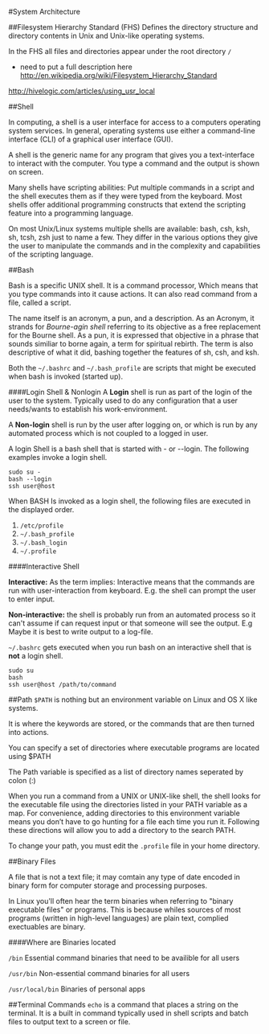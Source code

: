#System Architecture

##Filesystem Hierarchy Standard (FHS)
Defines the directory structure and directory contents in Unix and Unix-like operating systems.

In the FHS all files and directories appear under the root directory `/`

* need to put a full description here http://en.wikipedia.org/wiki/Filesystem_Hierarchy_Standard

http://hivelogic.com/articles/using_usr_local




##Shell

In computing, a shell is a user interface for access to a computers operating system services. In general, operating systems use either a command-line interface (CLI) of a graphical user interface (GUI).

A shell is the generic name for any program that gives you a text-interface to interact with the computer.
You type a command and the output is shown on screen.

Many shells have scripting abilities: Put multiple commands in a script and the shell executes them as if they were typed from the keyboard. Most shells offer additional programming constructs that extend the scripting feature into a programming language.

On most Unix/Linux systems multiple shells are available: bash, csh, ksh, sh, tcsh, zsh just to name a few. They differ in the various options they give the user to manipulate the commands and in the complexity and capabilities of the scripting language.

##Bash 

Bash is a specific UNIX shell. It is a command processor, Which means that you type commands into it cause actions. It can also read command from a file, called a script. 

The name itself is an acronym, a pun, and a description. As an Acronym, it strands for *Bourne-agin shell* referring to its objective as a free replacement for the Bourne shell. As a pun, it is expressed that objective in a phrase that sounds similiar to borne again, a term for spiritual rebirth. The term is also descriptive of what it did, bashing together the features of sh, csh, and ksh.


Both the `~/.bashrc` and `~/.bash_profile` are scripts that might be executed when bash is invoked (started up). 


####Login Shell & Nonlogin
A **Login** shell is run as part of the login of the user to the system. Typically used to do any configuration that a user needs/wants to establish his work-environment.

A **Non-login** shell is run by the user after logging on, or which is run by any automated process which is not coupled to a logged in user.

A login Shell is a bash shell that is started with - or --login. The following examples invoke a login shell.

```
sudo su -
bash --login
ssh user@host
```
When BASH Is invoked as a login shell, the following files are executed in the displayed order.
1. `/etc/profile`
2. `~/.bash_profile`
3. `~/.bash_login`
4. `~/.profile`




####Interactive Shell

**Interactive:** As the term implies: Interactive means that the commands are run with user-interaction from keyboard. E.g. the shell can prompt the user to enter input.

**Non-interactive:** the shell is probably run from an automated process so it can't assume if can request input or that someone will see the output. E.g Maybe it is best to write output to a log-file.

`~/.bashrc` gets executed when you run bash on an interactive shell that is **not** a login shell.

```
sudo su
bash
ssh user@host /path/to/command
```


##Path
`$PATH` is nothing but an environment variable on Linux and OS X like systems.

It is where the keywords are stored, or the commands that are then turned into actions.

You can specify a set of directories where executable programs are located using $PATH

The Path variable is specified as a list of directory names seperated by colon (:)

When you run a command from a UNIX or UNIX-like shell, the shell looks for the executable file using the directories listed in your PATH variable as a map. For convenience, adding directories to this environment variable means you don’t have to go hunting for a file each time you run it. Following these directions will allow you to add a directory to the search PATH.

To change your path, you must edit the `.profile` file in your home directory.


##Binary Files

A file that is not a text file; it may comtain any type of date encoded in binary form for computer storage and processing purposes. 

In Linux you'll often hear the term binaries when referring to "binary executable files" or programs. This is because whiles sources of most programs (written in high-level languages) are plain text, complied exectuables are binary. 

####Where are Binaries located

`/bin` Essential command binaries that need to be availible for all users

`/usr/bin` Non-essential command binaries for all users

`/usr/local/bin` Binaries of personal apps



##Terminal Commands
`echo` is a command that places a string on the terminal. It is a built in command typically used in shell scripts and batch files to output text to a screen or file.



